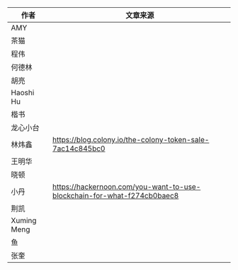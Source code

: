 
|作者             |文章来源 |
|----             |---     |
|AMY              |        |
|茶猫             |        |
|程伟             |        |
|何德林           |        |
|胡亮             |        |
|Haoshi Hu        |        |
|楷书             |        |
|龙心小台         |        |
|林炜鑫           |    https://blog.colony.io/the-colony-token-sale-7ac14c845bc0    |
|王明华           |        |
|晓顿             |        |
|小丹             |https://hackernoon.com/you-want-to-use-blockchain-for-what-f274cb0baec8        |
|荆凯             |        |
|Xuming Meng      |        |
|鱼               |        |
|张奎             |        |